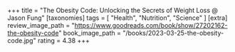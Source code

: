 +++
title = "The Obesity Code: Unlocking the Secrets of Weight Loss @ Jason Fung"
[taxonomies]
tags = [ "Health", "Nutrition", "Science" ]
[extra]
review_image_path = "https://www.goodreads.com/book/show/27202162-the-obesity-code"
book_image_path = "/books/2023-03-25-the-obesity-code.jpg"
rating = 4.38
+++
